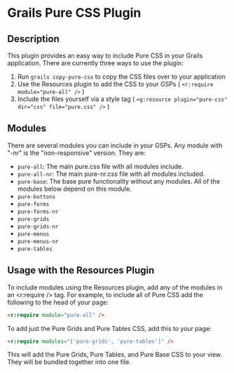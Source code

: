 # Grails Pure CSS Plugin

## Description

This plugin provides an easy way to include Pure CSS in your Grails application. There are currently three ways to use the plugin:

1. Run `grails copy-pure-css` to copy the CSS files over to your application
2. Use the Resources plugin to add the CSS to your GSPs ( `<r:require module="pure-all" />` )
3. Include the files yourself via a style tag ( `<g:resource plugin="pure-css" dir="css" file="pure.css" />` )

## Modules

There are several modules you can include in your GSPs. Any module with "-nr" is the "non-responsive" version. They are:
* `pure-all`: The main pure.css file with all modules include.
* `pure-all-nr`: The main pure-nr.css file with all modules included.
* `pure-base`: The base pure functionality without any modules. All of the modules below depend on this module.
* `pure-buttons`
* `pure-forms`
* `pure-forms-nr`
* `pure-grids`
* `pure-grids-nr`
* `pure-menus`
* `pure-menus-nr`
* `pure-tables`

## Usage with the Resources Plugin

To include modules using the Resources plugin, add any of the modules in an <r:require /> tag. For example, to include all of Pure CSS add the following to the head of your page:

```html
<r:require module="pure-all" />
```

To add just the Pure Grids and Pure Tables CSS, add this to your page:

```html
<r:require modules="['pure-grids', 'pure-tables']" />
```

This will add the Pure Grids, Pure Tables, and Pure Base CSS to your view. They will be bundled together into one file.